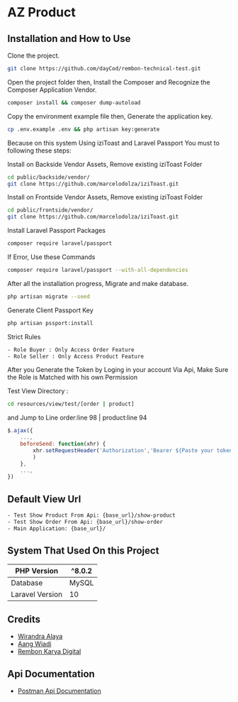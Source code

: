 # AZ Product

## Installation and How to Use

Clone the project.
```bash
git clone https://github.com/dayCod/rembon-technical-test.git
```

Open the project folder then, Install the Composer and Recognize the Composer Application Vendor.
```bash
composer install && composer dump-autoload
```

Copy the environment example file then, Generate the application key.
```bash
cp .env.example .env && php artisan key:generate
```

Because on this system Using iziToast and Laravel Passport You must to following these steps:

Install on Backside Vendor Assets, Remove existing iziToast Folder
```bash
cd public/backside/vendor/
git clone https://github.com/marcelodolza/iziToast.git
```

Install on Frontside Vendor Assets, Remove existing iziToast Folder
```bash
cd public/frontside/vendor/
git clone https://github.com/marcelodolza/iziToast.git
```

Install Laravel Passport Packages
```bash
composer require laravel/passport
```
If Error, Use these Commands
```bash
composer require laravel/passport --with-all-dependencies
```

After all the installation progress, Migrate and make database.
```bash
php artisan migrate --seed
```

Generate Client Passport Key
```bash
php artisan pssport:install
```

Strict Rules
```bash
- Role Buyer : Only Access Order Feature
- Role Seller : Only Access Product Feature
```

After you Generate the Token by Loging in your account Via Api, Make Sure the Role is Matched with his own Permission

Test View Directory :
```bash
cd resources/view/test/[order | product]
```

and Jump to Line order:line 98 | product:line 94 
```js
$.ajax({
    ...,
    beforeSend: function(xhr) {
        xhr.setRequestHeader('Authorization','Bearer ${Paste your token Here}'
        )
    },
    ...,
})
```

## Default View Url 
```bash
- Test Show Product From Api: {base_url}/show-product
- Test Show Order From Api: {base_url}/show-order
- Main Application: {base_url}/
```

## System That Used On this Project
| PHP Version      | ^8.0.2 |
|------------------|--------|
| Database         | MySQL  |   
| Laravel Version  | 10     |

## Credits
- [Wirandra Alaya](https://github.com/dayCod)
- [Aang Wiadi](https://github.com/wiadiaang)
- [Rembon Karya Digital](https://github.com/rembon2016)

## Api Documentation
- [Postman Api Documentation](https://documenter.getpostman.com/view/19955217/2s9Y5bQgMz)




